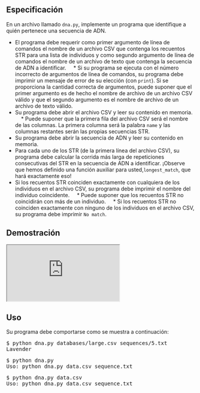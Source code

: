 Especificación
-------------

En un archivo llamado `dna.py`, implemente un programa que identifique a quién pertenece una secuencia de ADN.

* El programa debe requerir como primer argumento de línea de comandos el nombre de un archivo CSV que contenga los recuentos STR para una lista de individuos y como segundo argumento de línea de comandos el nombre de un archivo de texto que contenga la secuencia de ADN a identificar.
    * Si su programa se ejecuta con el número incorrecto de argumentos de línea de comandos, su programa debe imprimir un mensaje de error de su elección (con `print`). Si se proporciona la cantidad correcta de argumentos, puede suponer que el primer argumento es de hecho el nombre de archivo de un archivo CSV válido y que el segundo argumento es el nombre de archivo de un archivo de texto válido.
* Su programa debe abrir el archivo CSV y leer su contenido en memoria.
    * Puede suponer que la primera fila del archivo CSV será el nombre de las columnas. La primera columna será la palabra `name` y las columnas restantes serán las propias secuencias STR.
* Su programa debe abrir la secuencia de ADN y leer su contenido en memoria.
* Para cada uno de los STR (de la primera línea del archivo CSV), su programa debe calcular la corrida más larga de repeticiones consecutivas del STR en la secuencia de ADN a identificar. ¡Observe que hemos definido una función auxiliar para usted,`longest_match`, que hará exactamente eso!
* Si los recuentos STR coinciden exactamente con cualquiera de los individuos en el archivo CSV, su programa debe imprimir el nombre del individuo coincidente.
    * Puede suponer que los recuentos STR no coincidirán con más de un individuo.
    * Si los recuentos STR no coinciden exactamente con ninguno de los individuos en el archivo CSV, su programa debe imprimir `No match`.

Demostración
-----------

<div class="ratio ratio-16x9" data-video=""><iframe allow="accelerometer; autoplay; encrypted-media; gyroscope; picture-in-picture" allowfullscreen="" class="border" data-video="" src="https://www.youtube.com/embed/j84b_EgntcQ?modestbranding=0&amp;rel=0&amp;showinfo=0"></iframe></div>

Uso
-----

Su programa debe comportarse como se muestra a continuación:

<pre>
$ python dna.py databases/large.csv sequences/5.txt
Lavender
</pre>

<pre>
$ python dna.py
Uso: python dna.py data.csv sequence.txt
</pre>

<pre>
$ python dna.py data.csv
Uso: python dna.py data.csv sequence.txt
</pre>